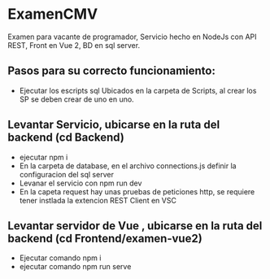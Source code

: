 # ExamenCMV
Examen para vacante de programador, Servicio hecho en NodeJs con API REST, Front en Vue 2, BD en sql server.

## Pasos para su correcto funcionamiento:
* Ejecutar los escripts sql Ubicados en la carpeta de Scripts, al crear los SP se deben crear de uno en uno.

## Levantar Servicio, ubicarse en la ruta del backend (cd Backend)
* ejecutar npm i
* En la carpeta de database, en el archivo connections.js definir la configuracion del sql server
* Levanar el servicio con npm run dev
* En la capeta request hay unas pruebas de peticiones http, se requiere tener instlada la extencion REST Client en VSC

## Levantar servidor de Vue , ubicarse en la ruta del backend (cd Frontend/examen-vue2)
* Ejecutar comando npm i
* ejecutar comando npm run serve

